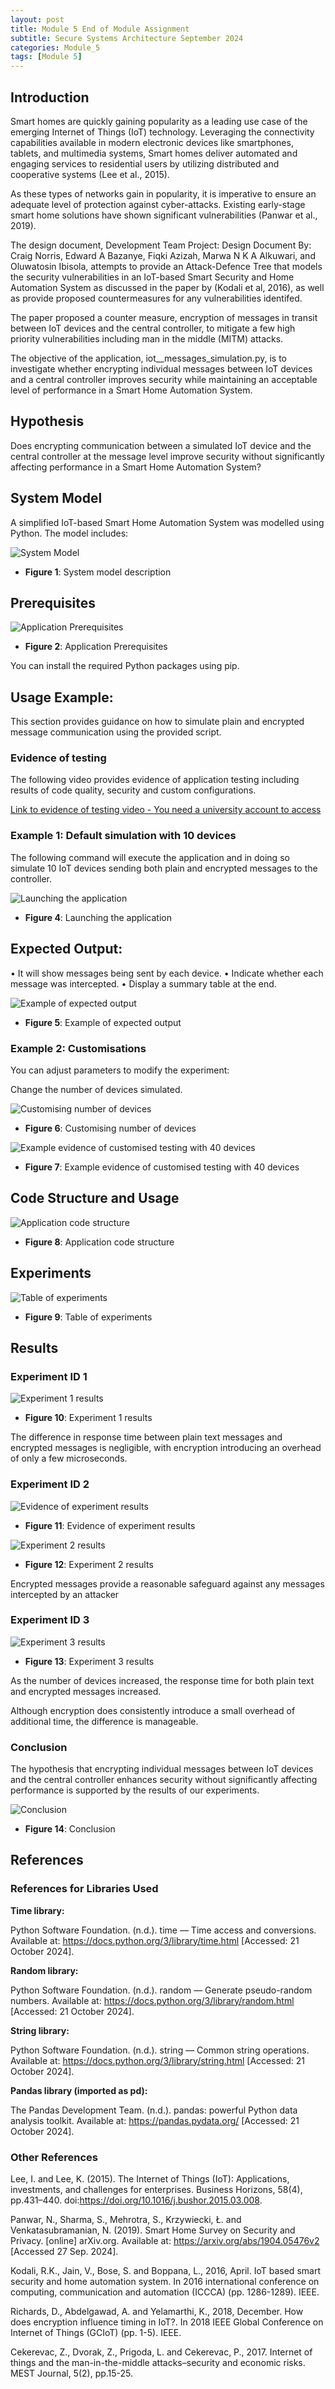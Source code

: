 ```yaml
---
layout: post
title: Module 5 End of Module Assignment
subtitle: Secure Systems Architecture September 2024 
categories: Module_5
tags: [Module 5]
---
```


## **Introduction**

Smart homes are quickly gaining popularity as a leading use case of the emerging Internet of Things (IoT) technology. Leveraging the connectivity capabilities available in modern electronic devices like smartphones, tablets, and multimedia systems, Smart homes deliver automated and engaging services to residential users by utilizing distributed and cooperative systems (Lee et al., 2015). 

As these types of networks gain in popularity, it is imperative to ensure an adequate level of protection against cyber-attacks. Existing early-stage smart home solutions have shown significant vulnerabilities (Panwar et al., 2019).

The design document, Development Team Project: Design Document By: Craig Norris, Edward A Bazanye, Fiqki Azizah, Marwa N K A Alkuwari, and Oluwatosin Ibisola, attempts to provide an Attack-Defence Tree that models the security vulnerabilities in an IoT-based Smart Security and Home Automation System as discussed in the paper by (Kodali et al, 2016), as well as provide proposed countermeasures for any vulnerabilities identifed. 

The paper proposed a counter measure, encryption of messages in transit between IoT devices and the central controller, to mitigate a few high priority vulnerabilities including man in the middle (MITM) attacks.

The objective of the application, iot__messages_simulation.py, is to investigate whether encrypting individual messages between IoT devices and a central controller improves security while maintaining an acceptable level of performance in a Smart Home Automation System.



## **Hypothesis**

Does encrypting communication between a simulated IoT device and the central controller at the message level improve security without significantly affecting performance in a Smart Home Automation System?


## **System Model**

A simplified IoT-based Smart Home Automation System was modelled using Python. The model includes:


![System Model](/Modules/5/img/15.png)

- **Figure 1**: System model description


## **Prerequisites**

![Application Prerequisites](/Modules/5/img/16.png)

- **Figure 2**: Application Prerequisites

You can install the required Python packages using pip.

## **Usage Example:**

This section provides guidance on how to simulate plain and encrypted message communication using the provided script.

### **Evidence of testing**

The following video provides evidence of application testing including results of code quality, security and custom configurations.



[Link to evidence of testing video - You need a university account to access](https://essexuniversity-my.sharepoint.com/personal/cn23070_essex_ac_uk/Documents/Forms/All.aspx?RootFolder=%2Fpersonal%2Fcn23070%5Fessex%5Fac%5Fuk%2FDocuments%2FEPortfolio%2FModule%205&FolderCTID=0x012000E9F3DF33B2C5AC4C85CD4518324E3046&View=%7BF7F8CAD4%2D851C%2D4F76%2D80BF%2DF79D7E847F4A%7D#:~:text=https%3A//essexuniversity%2Dmy.sharepoint.com/%3Av%3A/g/personal/cn23070_essex_ac_uk/EQPW5ugarK1Dst3XjAA1jEMBew8bI%2D9X2U9PScO4MNOlGw)




### **Example 1: Default simulation with 10 devices**

The following command will execute the application and in doing so simulate 10 IoT devices sending both plain and encrypted messages to the controller.


![Launching the application](/Modules/5/img/17.png)

- **Figure 4**: Launching the application


## **Expected Output:**


•	It will show messages being sent by each device.
•	Indicate whether each message was intercepted.
•	Display a summary table at the end.


![Example of expected output](/Modules/5/img/18.png)

- **Figure 5**: Example of expected output


### **Example 2: Customisations**

You can adjust parameters to modify the experiment:

Change the number of devices simulated.


![Customising number of devices](/Modules/5/img/19.png)

- **Figure 6**: Customising number of devices


![Example evidence of customised testing with 40 devices](/Modules/5/img/20.png)

- **Figure 7**: Example evidence of customised testing with 40 devices


## **Code Structure and Usage**

![Application code structure](/Modules/5/img/21.png)

- **Figure 8**: Application code structure


## **Experiments**

![Table of experiments](/Modules/5/img/22.png)

- **Figure 9**: Table of experiments


## **Results**

### **Experiment ID 1**

![Experiment 1 results](/Modules/5/img/23.png)

- **Figure 10**: Experiment 1 results

The difference in response time between plain text messages and encrypted messages is negligible, with encryption introducing an overhead of only a few microseconds.


### **Experiment ID 2**


![Evidence of experiment results](/Modules/5/img/24.png)

- **Figure 11**: Evidence of experiment results


![Experiment 2 results](/Modules/5/img/25.png)

- **Figure 12**: Experiment 2 results


Encrypted messages provide a reasonable safeguard against any messages intercepted by an attacker


### **Experiment ID 3**


![Experiment 3 results](/Modules/5/img/26.png)

- **Figure 13**: Experiment 3 results


As the number of devices increased, the response time for both plain text and encrypted messages increased.

Although encryption does consistently introduce a small overhead of additional time, the difference is manageable. 



### **Conclusion**

The hypothesis that encrypting individual messages between IoT devices and the central controller enhances security without significantly affecting performance is supported by the results of our experiments. 


![Conclusion](/Modules/5/img/27.png)

- **Figure 14**: Conclusion



## **References**

### References for Libraries Used

**Time library:**

Python Software Foundation. (n.d.). time — Time access and conversions. Available at: https://docs.python.org/3/library/time.html [Accessed: 21 October 2024].

**Random library:**

Python Software Foundation. (n.d.). random — Generate pseudo-random numbers. Available at: https://docs.python.org/3/library/random.html [Accessed: 21 October 2024].

**String library:**

Python Software Foundation. (n.d.). string — Common string operations. Available at: https://docs.python.org/3/library/string.html [Accessed: 21 October 2024].

**Pandas library (imported as pd):**

The Pandas Development Team. (n.d.). pandas: powerful Python data analysis toolkit. Available at: https://pandas.pydata.org/ [Accessed: 21 October 2024].


### Other References

Lee, I. and Lee, K. (2015). The Internet of Things (IoT): Applications, investments, and challenges for enterprises. Business Horizons, 58(4), pp.431–440. doi:https://doi.org/10.1016/j.bushor.2015.03.008.

Panwar, N., Sharma, S., Mehrotra, S., Krzywiecki, Ł. and Venkatasubramanian, N. (2019). Smart Home Survey on Security and Privacy. [online] arXiv.org. Available at: https://arxiv.org/abs/1904.05476v2 [Accessed 27 Sep. 2024].

Kodali, R.K., Jain, V., Bose, S. and Boppana, L., 2016, April. IoT based smart security and home automation system. In 2016 international conference on computing, communication and automation (ICCCA) (pp. 1286-1289). IEEE.

Richards, D., Abdelgawad, A. and Yelamarthi, K., 2018, December. How does encryption influence timing in IoT?. In 2018 IEEE Global Conference on Internet of Things (GCIoT) (pp. 1-5). IEEE.

Cekerevac, Z., Dvorak, Z., Prigoda, L. and Cekerevac, P., 2017. Internet of things and the man-in-the-middle attacks–security and economic risks. MEST Journal, 5(2), pp.15-25.
